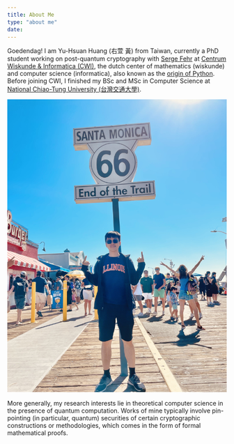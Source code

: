 ```yaml
---
title: About Me 
type: "about me"
date:
---
```


Goedendag! I am Yu-Hsuan Huang (右萱 黃) from Taiwan, currently a PhD student working on post-quantum cryptography with [Serge Fehr](https://homepages.cwi.nl/~fehr/) at [Centrum Wiskunde & Informatica (CWI)](https://www.cwi.nl/), the dutch center of mathematics (wiskunde) and computer science (informatica), also known as the [origin of Python](https://www.cwi.nl/en/news/25-years-of-python-at-cwi/). Before joining CWI, I finished my BSc and MSc in Computer Science at [National Chiao-Tung University (台灣交通大學)](https://en.wikipedia.org/wiki/National_Chiao_Tung_University).

<img src="/img/profile_pic.jpg">

More generally, my research interests lie in theoretical computer science in the presence of quantum computation. Works of mine typically involve pin-pointing (in particular, quantum) securities of certain cryptographic constructions or methodologies, which comes in the form of formal mathematical proofs.




